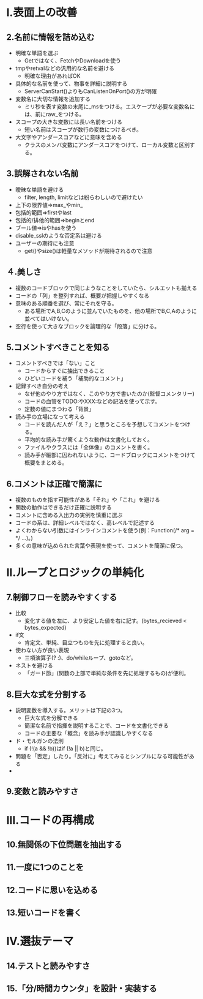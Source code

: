 # I.表面上の改善
## 2.名前に情報を詰め込む
- 明確な単語を選ぶ
  - Getではなく、FetchやDownloadを使う   
- tmpやretvalなどの汎用的な名前を避ける
  - 明確な理由があればOK
- 具体的な名前を使って、物事を詳細に説明する
  - ServerCanStart()よりもCanListenOnPort()の方が明確
- 変数名に大切な情報を追加する
  - ミリ秒を表す変数の末尾に_msをつける。エスケープが必要な変数名には、前にraw_をつける。
- スコープの大きな変数には長い名前をつける
  - 短い名前はスコープが数行の変数につけるべき。
- 大文字やアンダースコアなどに意味を含める
  - クラスのメンバ変数にアンダースコアをつけて、ローカル変数と区別する。
## 3.誤解されない名前
- 曖昧な単語を避ける
  - filter, length, limitなどは紛らわしいので避けたい
- 上下の限界値=>max_やmin_
- 包括的範囲=>firstやlast
- 包括的/排他的範囲=>beginとend
- ブール値=>isやhasを使う
- disable_sslのような否定系は避ける
- ユーザーの期待にも注意
  - get()やsize()は軽量なメソッドが期待されるので注意
## ４.美しさ
- 複数のコードブロックで同じようなことをしていたら、シルエットも揃える
- コードの「列」を整列すれば、概要が把握しやすくなる
- 意味のある順番を選び、常にそれを守る。
  - ある場所でA,B,Cのように並んでいたものを、他の場所でB,C,Aのように並べてはいけない。
- 空行を使って大きなブロックを論理的な「段落」に分ける。
## 5.コメントすべきことを知る
- コメントすべきでは「ない」こと
  - コードからすぐに抽出できること
  - ひどいコードを補う「補助的なコメント」
- 記録すべき自分の考え
  - なぜ他のやり方ではなく、このやり方で書いたのか(監督コメンタリー)
  - コードの血管をTODO:やXXX:などの記法を使って示す。
  - 定数の値にまつわる「背景」
- 読み手の立場になって考える
  - コードを読んだ人が「え？」と思うところを予想してコメントをつける。
  - 平均的な読み手が驚くような動作は文書化しておく。
  - ファイルやクラスには「全体像」のコメントを書く。
  - 読み手が細部に囚われないように、コードブロックにコメントをつけて概要をまとめる。
## 6.コメントは正確で簡潔に
- 複数のものを指す可能性がある「それ」や「これ」を避ける
- 関数の動作はできるだけ正確に説明する
- コメントに含める入出力の実例を慎重に選ぶ
- コードの系は、詳細レベルではなく、高レベルで記述する
- よくわからない引数にはインラインコメントを使う(例：Function(/* arg = */ ...)。)
- 多くの意味が込められた言葉や表現を使って、コメントを簡潔に保つ。
# II.ループとロジックの単純化
## 7.制御フローを読みやすくする
- 比較
  - 変化する値を左に、より安定した値を右に記す。(bytes_recieved < bytes_expected)
- if文
  - 肯定文、単純、目立つものを先に処理すると良い。
- 使わない方が良い表現
  - 三項演算子(? :)、do/whileループ、gotoなど。
- ネストを避ける
  - 「ガード節」(関数の上部で単純な条件を先に処理するもの)が便利。
## 8.巨大な式を分割する
- 説明変数を導入する。メリットは下記の3つ。
  - 巨大な式を分解できる
  - 簡潔な名前で指揮を説明することで、コードを文書化できる
  - コードの主要な「概念」を読み手が認識しやすくなる
- ド・モルガンの法則
  - if (!(a && !b))はif (!a || b)と同じ。
- 問題を「否定」したり。「反対に」考えてみるとシンプルになる可能性がある
- 
## 9.変数と読みやすさ
# III.コードの再構成
## 10.無関係の下位問題を抽出する
## 11.一度に1つのことを
## 12.コードに思いを込める
## 13.短いコードを書く
# IV.選抜テーマ
## 14.テストと読みやすさ
## 15.「分/時間カウンタ」を設計・実装する
